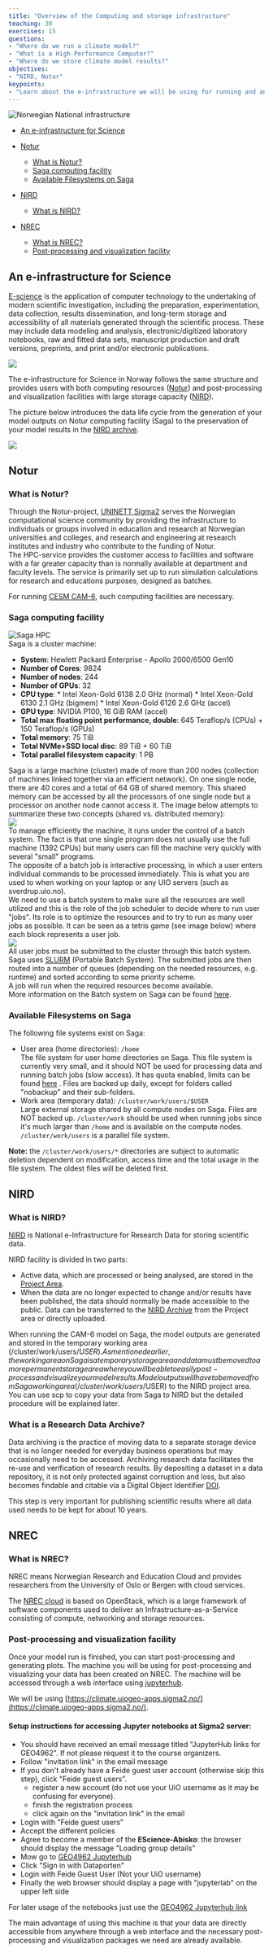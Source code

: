 ```yaml
---
title: "Overview of the Computing and storage infrastructure"
teaching: 30
exercises: 15
questions:
- "Where do we run a climate model?"
- "What is a High-Performance Computer?"
- "Where do we store climate model results?"
objectives:
- "NIRD, Notur"
keypoints:
- "Learn about the e-infrastructure we will be using for running and analyzing the model"
---
```


<img src="../fig/notur_norstore.jpg" alt="Norwegian National infrastructure">  

*   [An e-infrastructure for Science](#an-e-infrastructure-for-science)
*   [Notur](#notur)
	*   [What is Notur?](#what-is-notur)
	*   [Saga computing facility](#saga-computing-facility)
	*   [Available Filesystems on Saga](#available-filesystems-on-saga)
*   [NIRD](#nird)
	*   [What is NIRD?](#what-is-nird)
	
*   [NREC](#nrec)
	*   [What is NREC?](#what-is-nrec)
	*   [Post-processing and visualization facility](#post-processing-and-visualization-facility)

## An e-infrastructure for Science

[E-science](https://en.wikipedia.org/wiki/E-Science) is the application of computer technology to the 
undertaking of modern scientific investigation, including the preparation, experimentation, data collection, 
results dissemination, and long-term storage and accessibility of all materials generated through the scientific
 process. These may include data modeling and analysis, electronic/digitized laboratory notebooks, raw and 
 fitted data sets, manuscript production and draft versions, preprints, and print and/or electronic publications.  

[![](../fig/e-science.png)](https://www.kth.se/en/forskning/forskningsplattformar/ict/forskning/e-vetenskap-1.323973)  

The e-infrastructure for Science in Norway follows the same structure and provides users with both computing 
resources ([Notur](#notur)) and post-processing and visualization facilities with large storage capacity 
([NIRD](#nird)).  

The picture below introduces the data life cycle from the generation of your model outputs on Notur computing facility (Saga) to the preservation of your model results in the [NIRD archive](https://archive.sigma2.no/).  

![](../fig/lifecycle.png)  

## Notur

### What is Notur?

Through the Notur-project, [UNINETT Sigma2](https://www.sigma2.no/) serves the Norwegian computational science community by providing the infrastructure to individuals or groups involved in education and research at Norwegian universities and colleges, and research and engineering at research institutes and industry who contribute to the funding of Notur.  
The HPC-service provides the customer access to facilities and software with a far greater capacity than is normally available at department and faculty levels. The service is primarily set up to run simulation calculations for research and educations purposes, designed as batches.  

For running [CESM CAM-6](http://www.cesm.ucar.edu/), such computing facilities are necessary.  

### Saga computing facility

![Saga HPC](../fig/130px-Saga_small.jpg)  
Saga is a cluster machine:

- **System**:	Hewlett Packard Enterprise - Apollo 2000/6500 Gen10
- **Number of Cores**:	9824
- **Number of nodes**:	244
- **Number of GPUs**:	32
- **CPU type**:	
      * Intel Xeon-Gold 6138 2.0 GHz (normal)
      * Intel Xeon-Gold 6130 2.1 GHz (bigmem)
      * Intel Xeon-Gold 6126 2.6 GHz (accel)
- **GPU type**:	NVIDIA P100, 16 GiB RAM (accel)
- **Total max floating point performance, double**:	645 Teraflop/s (CPUs) + 150 Teraflop/s (GPUs)
- **Total memory**:	75 TiB
- **Total NVMe+SSD local disc**:	89 TiB + 60 TiB
- **Total parallel filesystem capacity**:	1 PB

Saga is a large machine (cluster) made of more than 200 nodes (collection of machines linked together via an efficient network). On one single node, there are 40 cores and a total of 64 GB of shared memory. This shared memory can be accessed by all the processors of one single node but a processor on another node cannot access it. The image below attempts to summarize these two concepts (shared vs. distributed memory):  
![](../fig/shared_distributedRAM.png)  
To manage efficiently the machine, it runs under the control of a batch system. The fact is that one single program does not usually use the full machine (1392 CPUs) but many users can fill the machine very quickly with several "small" programs.  
The opposite of a batch job is interactive processing, in which a user enters individual commands to be processed immediately. This is what you are used to when working on your laptop or any UIO servers (such as sverdrup.uio.no).  
We need to use a batch system to make sure all the resources are well utilized and this is the role of the job scheduler to decide where to run user "jobs". Its role is to optimize the resources and to try to run as many user jobs as possible. It can be seen as a tetris game (see image below) where each block represents a user job.  
![](../fig/tetris.png)  
All user jobs must be submitted to the cluster through this batch system. Saga uses [SLURM](https://en.wikipedia.org/wiki/Slurm_Workload_Manager) (Portable Batch System). The submitted jobs are then routed into a number of queues (depending on the needed resources, e.g. runtime) and sorted according to some priority scheme.  
A job will run when the required resources become available.  
More information on the Batch system on Saga can be found [here]().  

### Available Filesystems on Saga

The following file systems exist on Saga:

*   User area (home directories): `/home`  
    The file system for user home directories on Saga. This file system is currently very small, and it should NOT be used for processing data and running batch jobs (slow access). It has quota enabled, limits can be found [here](https://documentation.sigma2.no/storage/clusters.html) . Files are backed up daily, except for folders called "nobackup" and their sub-folders.
*   Work area (temporary data): `/cluster/work/users/$USER`  
    Large external storage shared by all compute nodes on Saga. Files are NOT backed up. `/cluster/work` should be used when running jobs since it's much larger than `/home` and is available on the compute nodes. `/cluster/work/users` is a parallel file system.

**Note:** the `/cluster/work/users/*` directories are subject to automatic deletion dependent on modification, access time and the total usage in the file system. The oldest files will be deleted first.  

## NIRD

### What is NIRD?

[NIRD](https://documentation.sigma2.no/storage/nird.html) is National e-Infrastructure for Research Data for storing scientific data.  

NIRD facility is divided in two parts:

*   Active data, which are processed or being analysed, are stored in the [Project Area](https://documentation.sigma2.no/storage/nird.html#project-area).
*   When the data are no longer expected to change and/or results have been published, the data should normally be made accessible to the public. Data can be transferred to the [NIRD Archive](https://archive.sigma2.no/) from the Project area or directly uploaded.

When running the CAM-6 model on Saga, the model outputs are generated and stored in the temporary working area (/cluster/work/users/$USER). As mentioned earlier, the working area on Saga is a temporary storage area and data must be moved to a more permanent storage area where you will be able to easily post-process and visualize your model results.  
Model outputs will have to be moved from Saga working area (/cluster/work/users/$USER) to the NIRD project area. You can use scp to copy your data from Saga to NIRD but the detailed procedure will be explained later.  

### What is a Research Data Archive?

Data archiving is the practice of moving data to a separate storage device that is no longer needed for everyday business operations but
may occasionally need to be accessed. 
Archiving research data facilitates the re-use and verification of research results. 
By depositing a dataset in a data repository, it is not only protected against corruption and loss, 
but also becomes findable and citable via a Digital Object Identifier [DOI](https://www.doi.org/).

This step is very important for publishing scientific results where all data used needs to be kept for about 10 years.

## NREC

### What is NREC?

NREC means Norwegian Research and Education Cloud and provides researchers from the University of Oslo or Bergen 
with cloud services.

The [NREC cloud](https://docs.nrec.no/) is based on OpenStack, which is a large framework of software components used to deliver an 
Infrastructure-as-a-Service consisting of compute, networking and storage resources.

### Post-processing and visualization facility

Once your model run is finished, you can start post-processing and generating plots. 
The machine you will be using for post-processing and visualizing your data has been created on NREC. The machine
will be accessed through a web interface using [jupyterhub](https://jupyter.org/hub).
 
We will be using [https://climate.uiogeo-apps.sigma2.no/](https://climate.uiogeo-apps.sigma2.no/).

#### Setup instructions for accessing Jupyter notebooks at Sigma2 server:

- You should have received an email message titled "JupyterHub links for GEO4962". If not please request it to the course organizers.
- Follow "invitation link" in the email message
- If you don't already have a Feide guest user account (otherwise skip this step), click "Feide guest users".
    - register a new account (do not use your UiO username as it may be confusing for everyone).
    - finish the registration process
    - click again on the "invitation link" in the email
- Login with "Feide guest users"
- Accept the different policies
- Agree to become a member of the **EScience-Abisko**: the browser should display the message "Loading group details"
- Mow go to [GEO4962 Jupyterhub](https://climate.uiogeo-apps.sigma2.no/)
- Click "Sign in with Dataporten"
- Login with Feide Guest User (Not your UiO username)
- Finally the web browser should display a page with "jupyterlab" on the upper left side


For later usage of the notebooks just use the [GEO4962 Jupyterhub link](https://climate.uiogeo-apps.sigma2.no/)

 
The main advantage of using this machine is that your data are directly accessible from anywhere through a web 
interface and the necessary post-processing and visualization packages we need are already available. 

